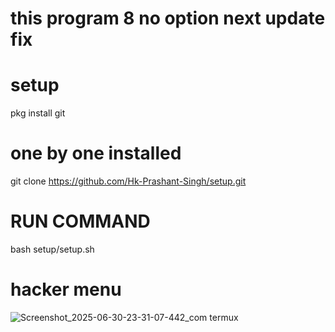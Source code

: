# this program 8 no option next update fix
# setup
pkg install git
# one by one installed 
git clone https://github.com/Hk-Prashant-Singh/setup.git

# RUN COMMAND 
bash setup/setup.sh
# hacker menu 
![Screenshot_2025-06-30-23-31-07-442_com termux](https://github.com/user-attachments/assets/8e553cd3-fadc-4672-b087-e4dd32ed5e6a)

